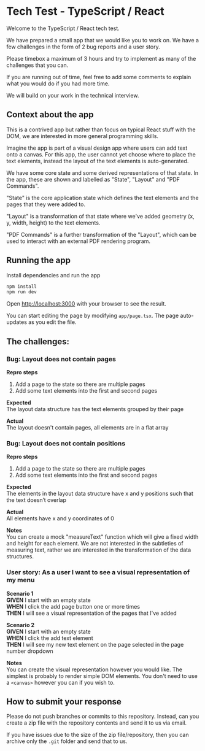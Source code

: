 # Tech Test - TypeScript / React

Welcome to the TypeScript / React tech test.

We have prepared a small app that we would like you to work on. We have a few challenges in the form of 2 bug reports and a user story.

Please timebox a maximum of 3 hours and try to implement as many of the challenges that you can.

If you are running out of time, feel free to add some comments to explain what you would do if you had more time.

We will build on your work in the technical interview.

## Context about the app

This is a contrived app but rather than focus on typical React stuff with the DOM, we are interested in more general programming skills.

Imagine the app is part of a visual design app where users can add text onto a canvas. For this app, the user cannot yet choose where to place the text elements, instead the layout of the text elements is auto-generated.

We have some core state and some derived representations of that state. In the app, these are shown and labelled as "State", "Layout" and "PDF Commands".

"State" is the core application state which defines the text elements and the pages that they were added to.

"Layout" is a transformation of that state where we've added geometry (x, y, width, height) to the text elements.

"PDF Commands" is a further transformation of the "Layout", which can be used to interact with an external PDF rendering program.

## Running the app

Install dependencies and run the app

```bash
npm install
npm run dev
```

Open [http://localhost:3000](http://localhost:3000) with your browser to see the result.

You can start editing the page by modifying `app/page.tsx`. The page auto-updates as you edit the file.

## The challenges:

### Bug: Layout does not contain pages

**Repro steps**

1. Add a page to the state so there are multiple pages
2. Add some text elements into the first and second pages

**Expected**  
The layout data structure has the text elements grouped by their page

**Actual**  
The layout doesn't contain pages, all elements are in a flat array

### Bug: Layout does not contain positions

**Repro steps**

1. Add a page to the state so there are multiple pages
2. Add some text elements into the first and second pages

**Expected**  
The elements in the layout data structure have x and y positions such that the text doesn’t overlap

**Actual**  
All elements have x and y coordinates of 0

**Notes**  
You can create a mock "measureText" function which will give a fixed width and height for each element. We are not interested in the subtleties of measuring text, rather we are interested in the transformation of the data structures.

### User story: As a user I want to see a visual representation of my menu

**Scenario 1**  
**GIVEN** I start with an empty state  
**WHEN** I click the add page button one or more times  
**THEN** I will see a visual representation of the pages that I've added

**Scenario 2**  
**GIVEN** I start with an empty state  
**WHEN** I click the add text element  
**THEN** I will see my new text element on the page selected in the page number dropdown

**Notes**  
You can create the visual representation however you would like. The simplest is probably to render simple DOM elements. You don't need to use a `<canvas>` however you can if you wish to.

## How to submit your response

Please do not push branches or commits to this repository. Instead, can you create a zip file with the repository contents and send it to us via email.

If you have issues due to the size of the zip file/repository, then you can archive only the `.git` folder and send that to us.
